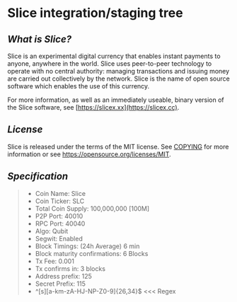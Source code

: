 Slice integration/staging tree
=====================================


***What is Slice?***
----------------

Slice is an experimental digital currency that enables instant payments to
anyone, anywhere in the world. Slice uses peer-to-peer technology to operate
with no central authority: managing transactions and issuing money are carried
out collectively by the network. Slice is the name of open source
software which enables the use of this currency.

For more information, as well as an immediately useable, binary version of
the Slice software, see [https://slicex.xx](https://slicex.cc).

***License***
-------

Slice is released under the terms of the MIT license. See [COPYING](COPYING) for more
information or see https://opensource.org/licenses/MIT.

***Specification***
-------------------

> - Coin Name: Slice  
> - Coin Ticker: SLC 
> - Total Coin Supply: 100,000,000 [100M]  
> - P2P Port: 40010  
> - RPC Port: 40040  
> - Algo: Qubit  
> - Segwit: Enabled  
> - Block Timings: (24h Average) 6 min  
> - Block maturity confirmations: 6 Blocks  
> - Tx Fee: 0.001  
> - Tx confirms in: 3 blocks
> - Address prefix: 125
> - Secret Prefix: 115
> - ^[s][a-km-zA-HJ-NP-Z0-9]{26,34}$  <<< Regex

